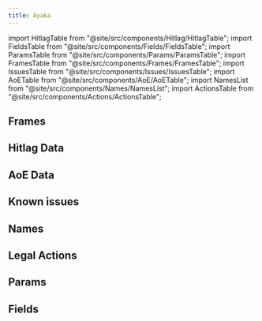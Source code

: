 ```yaml
---
title: Ayaka
---
```


import HitlagTable from "@site/src/components/Hitlag/HitlagTable";
import FieldsTable from "@site/src/components/Fields/FieldsTable";
import ParamsTable from "@site/src/components/Params/ParamsTable";
import FramesTable from "@site/src/components/Frames/FramesTable";
import IssuesTable from "@site/src/components/Issues/IssuesTable";
import AoETable from "@site/src/components/AoE/AoETable";
import NamesList from "@site/src/components/Names/NamesList";
import ActionsTable from "@site/src/components/Actions/ActionsTable";

## Frames

<FramesTable item_key="ayaka" />

## Hitlag Data

<HitlagTable item_key="ayaka" />

## AoE Data

<AoETable item_key="ayaka" />

## Known issues

<IssuesTable item_key="ayaka" />

## Names

<NamesList item_key="ayaka" />

## Legal Actions

<ActionsTable item_key="ayaka" />

## Params

<ParamsTable item_key="ayaka" />

## Fields

<FieldsTable item_key="ayaka" />
